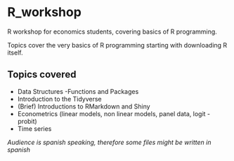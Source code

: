# R_workshop
R workshop for economics students, covering basics of R programming.

Topics cover the very basics of R programming starting with downloading R itself.

## Topics covered
- Data Structures
 -Functions and Packages
- Introduction to the Tidyverse
- (Brief) Introductions to RMarkdown and Shiny
- Econometrics (linear models, non linear models, panel data, logit - probit)
- Time series

*Audience is spanish speaking, therefore some files might be written in spanish*
